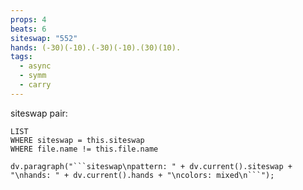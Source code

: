 ```yaml
---
props: 4
beats: 6
siteswap: "552"
hands: (-30)(-10).(-30)(-10).(30)(10).
tags:
  - async
  - symm
  - carry
---
```


siteswap pair:
```dataview
LIST
WHERE siteswap = this.siteswap
WHERE file.name != this.file.name
```
```dataviewjs
dv.paragraph("```siteswap\npattern: " + dv.current().siteswap + "\nhands: " + dv.current().hands + "\ncolors: mixed\n```");
```
